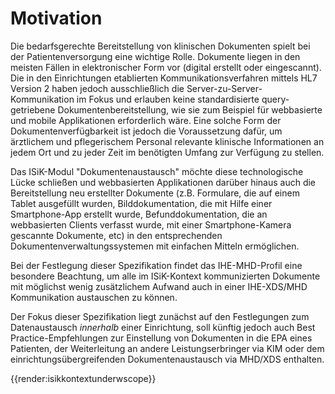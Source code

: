 # Motivation

Die bedarfsgerechte Bereitstellung von klinischen Dokumenten spielt bei der Patientenversorgung eine wichtige Rolle.
Dokumente liegen in den meisten Fällen in elektronischer Form vor (digital erstellt oder eingescannt). Die in den Einrichtungen etablierten Kommunikationsverfahren mittels HL7 Version 2 haben jedoch ausschließlich die Server-zu-Server-Kommunikation im Fokus und erlauben keine standardisierte query-getriebene Dokumentenbereitstellung, wie sie zum Beispiel für webbasierte und mobile Applikationen erforderlich wäre.
Eine solche Form der Dokumentenverfügbarkeit ist jedoch die Voraussetzung dafür, um ärztlichem und pflegerischem Personal relevante klinische Informationen an jedem Ort und zu jeder Zeit im benötigten Umfang zur Verfügung zu stellen.

Das ISiK-Modul "Dokumentenaustausch" möchte diese technologische Lücke schließen und webbasierten Applikationen darüber hinaus auch die Bereitstellung neu erstellter Dokumente (z.B. Formulare, die auf einem Tablet ausgefüllt wurden, Bilddokumentation, die mit Hilfe einer Smartphone-App erstellt wurde, Befunddokumentation, die an webbasierten Clients verfasst wurde, mit einer Smartphone-Kamera gescannte Dokumente, etc) in den entsprechenden Dokumentenverwaltungssystemen mit einfachen Mitteln ermöglichen.

Bei der Festlegung dieser Spezifikation findet das IHE-MHD-Profil eine besondere Beachtung, um alle im ISiK-Kontext kommunizierten Dokumente mit möglichst wenig zusätzlichem Aufwand auch in einer IHE-XDS/MHD Kommunikation austauschen zu  können.

Der Fokus dieser Spezifikation liegt zunächst auf den Festlegungen zum Datenaustausch *innerhalb* einer Einrichtung, soll künftig jedoch auch Best Practice-Empfehlungen zur Einstellung von Dokumenten in die EPA eines Patienten, der Weiterleitung an andere Leistungserbringer via KIM oder dem einrichtungsübergreifenden Dokumentenaustausch via MHD/XDS enthalten.

{{render:isikkontextunderwscope}}
